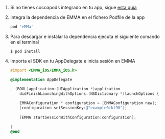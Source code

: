 1. Si no tienes cocoapods integrado en tu app, sigue [esta guía](https://guides.cocoapods.org/using/getting-started.html#toc_3)

2. Integra la dependencia de EMMA en el fichero Podfile de la app

	```ruby
	pod 'eMMa'
	```
3. Para descargar e instalar la dependencia ejecuta el siguiente comando en el terminal

	```
	$ pod install
	```
4. Importa el SDK en tu AppDelegate e inicia sesión en EMMA

	```objective-c 
	#import <EMMA_iOS/EMMA_iOS.h>

	@implementation AppDelegate

	- (BOOL)application:(UIApplication *)application
		didFinishLaunchingWithOptions:(NSDictionary *)launchOptions {
		    
	    EMMAConfiguration * configuration = [EMMAConfiguration new];
	    [configuration setSessionKey:@"example0ikl98"];
	    
	    [EMMA startSessionWithConfiguration:configuration];
    
	}
	@end
		
	```